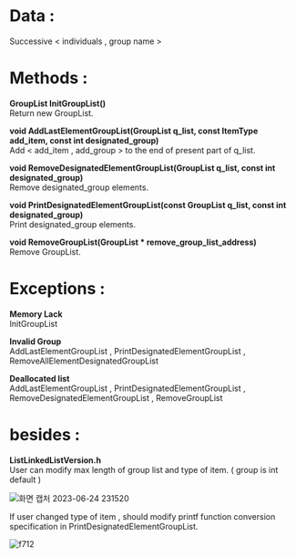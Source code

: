 # Data :   
   
Successive < individuals , group name >  

   

# Methods :   

**GroupList InitGroupList()**   
Return new GroupList.

**void AddLastElementGroupList(GroupList q_list, const ItemType add_item, const int designated_group)**   
Add < add_item , add_group > to the end of present part of q_list. 

**void RemoveDesignatedElementGroupList(GroupList q_list, const int designated_group)**   
Remove designated_group elements. 

**void PrintDesignatedElementGroupList(const GroupList q_list, const int designated_group)**   
Print designated_group elements.   

**void RemoveGroupList(GroupList * remove_group_list_address)**   
Remove GroupList. 
 
# Exceptions :

**Memory Lack**   
InitGroupList

**Invalid Group**   
AddLastElementGroupList , PrintDesignatedElementGroupList , RemoveAllElementDesignatedGroupList

**Deallocated list**   
AddLastElementGroupList , PrintDesignatedElementGroupList , RemoveDesignatedElementGroupList , RemoveGroupList

# besides : 

**ListLinkedListVersion.h**   
User can modify max length of  group list and type of item. ( group is int default )     

![화면 캡처 2023-06-24 231520](https://github.com/woo-in/DATA-STRUCTURES-Principles-and-Applications/assets/69314509/45a2480a-02cb-4f6a-9aeb-97b61b249ae3)   

If user changed type of item , should modify printf function conversion specification in PrintDesignatedElementGroupList.   

![f712](https://github.com/woo-in/DATA-STRUCTURES-Principles-and-Applications/assets/69314509/42e97b4f-c22f-4e01-ae5c-f8c10ec28790)
